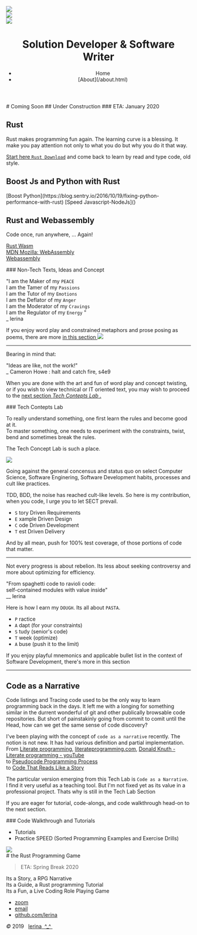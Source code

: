 <link href="https://fonts.googleapis.com/css?family=Architects+Daughter|Inconsolata&display=swap" rel="stylesheet"> 
<!-- img id="topPix" src="./pix/lRustRPG.jpg" / -->
<section class="sponsors">
<div class="sponsor hero" id="cop"><a href="#Rust_prog">
<img class="topPix" src="./pix/Rust_programming_language_logo.svg" />
</a>
</div>
<div class="sponsor hero" id="id_pat"><a href="#Js-Py_ffi">
<img class="topPix" id="id_patterns" src="./pix/Python_JavaScript_logo.svg" />
</a>
</div>
<div class="sponsor hero" id="spike_walk"><a href="#wasm_prog">
<img class="topPix" id="spike" src="./pix/Web_Assembly_Logo.svg" />
</a>
</div>

</section><!-- sponsors -->

<div class="container">
<header class="main-header clearfix">

# Solution Developer & Software Writer

<nav class="main-menu">
<ul>
<li class="main-menu__item">Home</li>
<li class="main-menu__item">[About](/about.html)</li>
</ul>
</nav><!-- nav -->
</header><!-- header -->

<section class="sponsors-wrapper clearfix">
<main class="content-area">
<div class="center">
# Coming Soon
## Under Construction
### ETA: January 2020
</div>

</main>

<section class="sponsors">
<h2 id="Rust_prog">Rust</h2>
Rust makes programming fun again. The learning curve is a blessing.
It make you pay attention not only to what you do but why you do it that way.

[Start here `Rust Download`](https://www.rust-lang.org/) and come back to learn by read and type code, old style.

<h2 id="Js-Py_ffi">Boost Js and Python with Rust</h2>
[Boost Python](https://blog.sentry.io/2016/10/19/fixing-python-performance-with-rust)
[Speed Javascript-NodeJs]()

<h2 id="wasm_prog">Rust and Webassembly</h2>
Code once, run anywhere, ... Again!

[Rust Wasm](https://rustwasm.github.io/docs/book/)  
[MDN Mozilla: WebAssembly](https://developer.mozilla.org/en-US/docs/WebAssembly)  
[Webassembly](https://webassembly.org/)  
</section>

<section class="sponsors">
<div class="sponsor pink" id="input">
### Non-Tech Texts, Ideas and Concept


"I am the Maker of my     `PEACE`  
 I am the Tamer of my     `Passions`  
 I am the Tutor of my     `Emotions`  
 I am the Deflator of my  `Anger`  
 I am the Moderator of my `Cravings`  
 I am the Regulator of my `Energy` "  
                                                _ lerina  


If you enjoy word play and constrained metaphors 
and prose posing as poems, there are more 
<a href="./writings/index.html"> in this section
<img class="autofit" src="./pix/writings.jpg" />
</a>

---

Bearing in mind that:


"Ideas are like, not the work!"  
    _ Cameron Howe : halt and catch fire, s4e9  


When you are done with the art and fun of word play and concept twisting,
or if you wish to view technical or IT oriented text, you may wish to proceed 
to the <a href="#process">next section *Tech Contepts Lab* .</a>

</div>
<div class="sponsor purple" id="process">
### Tech Contepts Lab

To really understand something, one first learn the rules and become good at it.   
To master something, one needs to experiment with the constraints, twist, bend 
and sometimes break the rules.   

The Tech Concept Lab is such a place.

<img class="autofit" src="./pix/02_id_and_patterns.svg" />

Going against the general concensus and status quo on select Computer Science,
Software Enginering, Software Development habits, processes and cult like practices.

TDD, BDD, the noise has reached cult-like levels. 
So here is my contribution, when you code, I urge you to let SECT prevail.

- `S` tory Driven Requirements
- `E` xample Driven Design
- `C` ode Driven Development
- `T` est Driven Delivery

And by all mean, push for 100% test coverage, of those portions of code 
that matter.

---

Not every progress is about rebelion. Its less about seeking controversy and
more about optimizing for efficiency.


"From spaghetti code to ravioli code:   
 self-contained modules with value inside"  
                                 __ lerina  

Here is how I earn my `DOUGH`. Its all about `PASTA`.

- `P` ractice  
- `A` dapt (for your constraints)  
- `S` tudy (senior's code)  
- `T` week (optimize)  
- `A` buse (push it to the limit)  

If you enjoy playful mnemonics and applicable bullet list in the context of Software Development, 
there's more in this section

---

## Code as a Narrative

Code listings and Tracing code used to be the only way to learn programming back in the days.
It left me with a longing for something similar in the durrent wonderful of git and other publically browsable code repositories.
But short of painstakinly going from commit to comit until the Head, how can we get the same sense of code discovery?

I've been playing with the concept of `code as a narrative` recently. The notion is not new.
It has had various definition and partial implementation.  
From [Literate programming](https://en.wikipedia.org/wiki/Literate_programming),  [literateprogramming.com](http://www.literateprogramming.com/), [Donald Knuth - Literate programming - youTube](https://www.youtube.com/watch?v=bTkXg2LZIMQ)  
to [Pseudocode Programming Process](https://www.oreilly.com/library/view/code-complete-second/0735619670/ch09.html)  
to [Code That Reads Like a Story](https://lightsonsoftware.com/writing-code-that-reads-like-a-story/)  

The particular version emerging from this Tech Lab is `Code as a Narrative`. 
I find it very useful as a teaching tool. But I'm not fixed yet as its value in 
a professional project. Thats why is still in the Tech Lab Section

If you are eager for tutorial, code-alongs, and code walkthrough head-on to the next section.

</div>
<div class="sponsor blue" id="output">
### Code Walkthrough and Tutorials

- Tutorials
- Practice SPEED (Sorted Programming Examples and Exercise Drills)

<img class="autofit" src="./pix/03_spike_and_walkthrough.svg" />


</div>
</section><!-- sponsors -->
</section><!-- sponsors-wrapper -->

<section class="sponsors-wrapper clearfix">
<section class="sponsors">

<div class="center hero"> 
# the Rust Programming Game

> ETA: Spring Break 2020


<div class="sponsor pink"> Its a Story, a RPG Narrative</div>
<div class="sponsor purple"> Its a Guide, a Rust programming Tutorial</div>
<div class="sponsor blue"> Its a Fun, a Live Coding Role Playing Game</div>

</section><!-- sponsors -->
</section><!-- sponsors-wrapper -->

</div>

</div><!-- container -->

<footer class="footer">

-   [zoom]()
-   [email](mailto:learningrustrpg@gmail.com)
-   [github.com/lerina](https://github.com/lerina)


<div id="copy"><em>&#xa9;</em> 2019  &nbsp; <a href="http://razafy.com" target="_blank"> <span class="le">le</span><span class="ri">ri</span><span class="na">na</span>  ^_^ </a></div>

</footer><!-- footer -->

